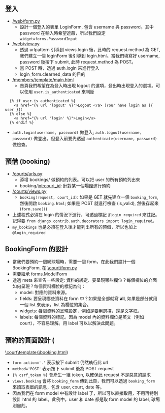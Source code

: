 ## 登入
* [/web/form.py](/web/forms.py)
    * 設計一個登入的表單 LoginForm, 包含 username 與 password。其中password 在輸入時希望遮蔽，所以我們設定 `widget=forms.PasswordInput`
* [/web/view.py](/web/views.py)
    * 透過 urlpattern 引導到 views.login 後，此時的 request.method 為 GET, 我們建立一個 loginForm 後引導到 login.html。當我們填寫好 username, password 後按下 submit, 此時 request.method 為 POST。
    * 當 POST 時，透過 auth.login 來進行登入
    * login_form.clearned_data 的目的
* [/members/template/main.html](/members/template/main.html)
    * 首頁我們希望在為登入時出現 logout 的選項，登出時出現登入的選項。可以使用 `user.is_authenticated` 來判斷

```python=
  {% if user.is_authenticated %}
    <a href="{% url 'logout' %}">Logout </a> (Your have login as {{ user }}) 
  {% else %}
    <a href="{% url 'login' %}">Login</a>
  {% endif %}
```
* `auth.login(username, password)` 做登入; `auth.logout(username, password)` 做登出。但登入前要先透過 `authenticate(username, password)` 做檢查。

## 預借 (booking)
* [/courts/urls.py](/courts/urls.py)
    * 添增 bookings/ 做預約的列表。可以把 user 的所有預約列出來
    * booking/<int:court_id>: 針對某一個場館進行預約
* [/courts/views.py](/courts/views.py)
    * `booking(request, court_id)`: 如果是 GET 就先建立一個 `booking_form`, 然後開啟 `booking.html`; 如果是 POST 就進行檢查 (is_valid), 然後存起來 (`form.save()`)
* 上述程式必須在 login 的情況下進行，可透過標記 `@login_required` 來註記。記得要 `from django.contrib.auth.decorators import login_required`。
* `my_bookings` 也是必須在登入後才能列出所有的預借，所以也加上 `@login_required`

## BookingForm 的設計
* 當我們要預約一個網球場時，需要一個 form，在此我們設計一個 BookingForm, 在 [\court\form.py](\court\form.py)
* 需要繼承 forms.ModelForm
* 透過 meta 來宣告一些設定: 資料的綁定、要呈現哪些欄位？每個欄位的介面如何呈現？每個資料欄位的標記為何：
    * model: 對應的資料來源。
    * fields: 要呈現哪些資料在 form 中？如果是全部就寫 __all__, 如果是部分就用一個 list 來表示，list 為欄位的集合。
    * widgets: 每個資料的呈現設定，例如是要用選擇，還是文字框。
    * labels: 每個資料的標記。因為 model 內的資料欄位是英文（例如 court），不容易理解。用 label 可以以解決此問題。

## 預約的頁面設計 (
[\court\templates\booking.html](\court\templates\booking.html))
* `form action='.'` 表示按下 submit 仍然執行此 url
* `method='POST'` 表示按下 submit 後為 POST request
* `{% csrf_token %}` 會產生一組 token, 以確保此 request 不是惡意的請求
* `views.booking` 會將 `booking_form` 傳到此頁，我們可以透過 `booking_form` 來讀取表單的訊息，包含 user, court, date 等。
* 因為我們在 form model 中有設計 label 了，所以可以直接取用，不用再特別設計 html 的 label。此例中，user 和 date 都是取 form model 的 label, 球場則自刻。
